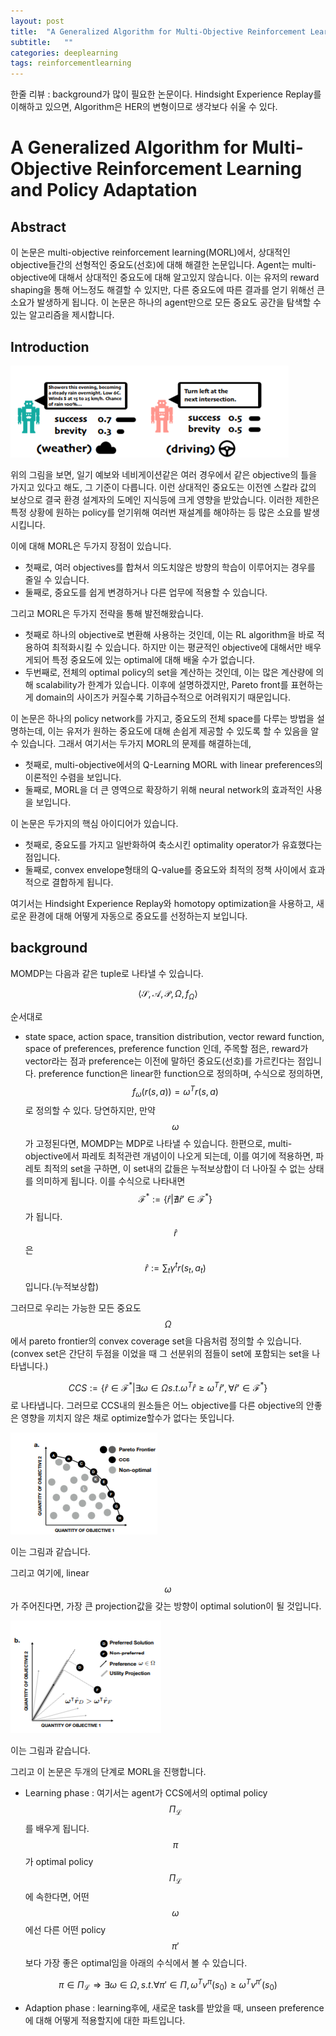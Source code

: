 ```yaml
---
layout: post
title:  "A Generalized Algorithm for Multi-Objective Reinforcement Learning and Policy Adaptation 논문 리뷰 및 설명"
subtitle:   ""
categories: deeplearning
tags: reinforcementlearning
---
```

한줄 리뷰 : background가 많이 필요한 논문이다. Hindsight Experience Replay를 이해하고 있으면, Algorithm은 HER의 변형이므로 생각보다 쉬울 수 있다.
# A Generalized Algorithm for Multi-Objective Reinforcement Learning and Policy Adaptation

## Abstract

이 논문은 multi-objective reinforcement learning(MORL)에서, 상대적인 objective들간의 선형적인 중요도(선호)에 대해 해결한 논문입니다. 
Agent는 multi-objective에 대해서 상대적인 중요도에 대해 알고있지 않습니다. 이는 유저의 reward shaping을 통해 어느정도 해결할 수 있지만, 다른 중요도에 따른 결과를
 얻기 위해선 큰 소요가 발생하게 됩니다. 이 논문은 하나의 agent만으로 모든 중요도 공간을 탐색할 수 있는 알고리즘을 제시합니다.

## Introduction

![Fig1](/assets/img/multi-object-policy-adap-1.PNG)

위의 그림을 보면, 일기 예보와 네비게이션같은 여러 경우에서 같은 objective의 틀을 가지고 있다고 해도, 그 기준이 다릅니다. 이런 상대적인 중요도는 이전엔 스칼라 값의 보상으로 결국 환경 설계자의 도메인 지식등에 크게 영향을 받았습니다. 이러한 제한은 특정 상황에 원하는 policy를 얻기위해 여러번 재설계를 해야하는 등 많은 소요를 발생시킵니다. 

이에 대해 MORL은 두가지 장점이 있습니다. 
* 첫째로, 여러 objectives를 합쳐서 의도치않은 방향의 학습이 이루어지는 경우를 줄일 수 있습니다.
* 둘째로, 중요도를 쉽게 변경하거나 다른 업무에 적용할 수 있습니다.

그리고 MORL은 두가지 전략을 통해 발전해왔습니다.
* 첫째로 하나의 objective로 변환해 사용하는 것인데, 이는 RL algorithm을 바로 적용하여 최적화시킬 수 있습니다. 하지만 이는 평균적인 objective에 대해서만 배우게되어 특정 중요도에 있는 optimal에 대해 배울 수가 없습니다.
* 두번째로, 전체의 optimal policy의 set을 계산하는 것인데, 이는 많은 계산량에 의해 scalability가 한계가 있습니다. 이후에 설명하겠지만, Pareto front를 표현하는게 domain의 사이즈가 커질수록 기하급수적으로 어려워지기 때문입니다.

이 논문은 하나의 policy network를 가지고, 중요도의 전체 space를 다루는 방법을 설명하는데, 이는 유저가 원하는 중요도에 대해 손쉽게 제공할 수 있도록 할 수 있음을 알 수 있습니다. 그래서 여기서는 두가지 MORL의 문제를 해결하는데, 
* 첫째로, multi-objective에서의 Q-Learning MORL with linear preferences의 이론적인 수렴을 보입니다.
* 둘째로, MORL을 더 큰 영역으로 확장하기 위해 neural network의 효과적인 사용을 보입니다.

이 논문은 두가지의 핵심 아이디어가 있습니다.
* 첫째로, 중요도를 가지고 일반화하여 축소시킨 optimality operator가 유효했다는 점입니다.
* 둘째로, convex envelope형태의 Q-value를 중요도와 최적의 정책 사이에서 효과적으로 결합하게 됩니다.

여기서는 Hindsight Experience Replay와 homotopy optimization을 사용하고, 새로운 환경에 대해 어떻게 자동으로 중요도를 선정하는지 보입니다.

## background

MOMDP는 다음과 같은 tuple로 나타낼 수 있습니다.

$$ \langle \mathcal{S}, \mathcal{A},
\mathcal{P}, \Omega,f_{\Omega} \rangle $$

순서대로 
* state space, action space, transition distribution, vector reward function, space of preferences, preference function 인데, 주목할 점은, reward가 vector라는 점과 preference는 이전에 말하던 중요도(선호)를 가르킨다는 점입니다.
preference function은 linear한 function으로 정의하며,  수식으로 정의하면, $$ f_{\omega}(r(s,a)) = \omega^Tr(s,a) $$ 로 정의할 수 있다. 당연하지만, 만약 $$ \omega $$가 고정된다면, MOMDP는 MDP로 나타낼 수 있습니다. 
한편으로, multi-objective에서 파레토 최적관련 개념이이 나오게 되는데, 이를 여기에 적용하면, 파레토 최적의 set을 구하면, 이 set내의 값들은 누적보상합이 더 나아질 수 없는 상태를 의미하게 됩니다. 이를 수식으로 나타내면 $$ \mathcal{F}^* := \{\hat{r} | \nexists\hat{r}' \in \mathcal{F}^*\} $$ 가 됩니다. $$\hat{r}$$ 은 $$\hat{r} := \sum_t{\gamma^tr(s_t,a_t)}$$ 입니다.(누적보상합)

그러므로 우리는 가능한 모든 중요도 $$ \Omega $$ 에서 pareto frontier의 convex coverage set을 다음처럼 정의할 수 있습니다. (convex set은 간단히 두점을 이었을 때 그 선분위의 점들이 set에 포함되는 set을 나타냅니다.)

$$ CCS := \{ \hat{r} \in \mathcal{F}^* | \exists \omega \in \Omega s.t. \omega^T\hat{r}\geq \omega^T\hat{r}', \forall\hat{r}' \in \mathcal{F}^*  \} $$ 로 나타냅니다. 그러므로 CCS내의 원소들은 어느 objective를 다른 objective의 안좋은 영향을 끼치지 않은 채로 optimize할수가 없다는 뜻입니다.

![Fig2](/assets/img/multi-object-policy-adap-2.PNG)

이는 그림과 같습니다.

그리고 여기에, linear $$ \omega $$ 가 주어진다면, 가장 큰 projection값을 갖는 방향이 optimal solution이 될 것입니다.

![Fig3](/assets/img/multi-object-policy-adap-3.PNG)

이는 그림과 같습니다.

그리고 이 논문은 두개의 단계로 MORL을 진행합니다.

* Learning phase : 여기서는 agent가 CCS에서의 optimal policy $$ \Pi_{\mathcal{L}} $$ 를 배우게 됩니다. $$ \pi $$ 가 optimal policy $$ \Pi_{\mathcal{L}} $$ 에 속한다면, 어떤 $$ \omega $$ 에선 다른 어떤 policy $$ \pi' $$ 보다 가장 좋은 optimal임을 아래의 수식에서 볼 수 있습니다.

$$ \pi \in \Pi_{\mathcal{L}} \Rightarrow \exists \omega \in \Omega, s.t. \forall\pi' \in \Pi, \omega^Tv^{\pi}(s_0) \geq\omega^Tv^{\pi'}(s_0)$$

* Adaption phase : learning후에, 새로운 task를 받았을 때, unseen preference에 대해 어떻게 적용할지에 대한 파트입니다.



